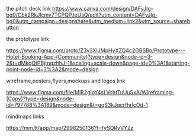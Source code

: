 the pitch deck link
https://www.canva.com/design/DAFyJIg-bg0/Cbk2RkJlcmv7TCPQPJeUsQ/edit?utm_content=DAFyJIg-bg0&utm_campaign=designshare&utm_medium=link2&utm_source=sharebutton

the prototype link

https://www.figma.com/proto/Z3v3XIJMpHyXZQ4c2GBSBo/Prototype---Hotel-Booking-App-(Community)?type=design&node-id=3-2&t=dMkgQtPBjtnqzhhJ-1&scaling=scale-down&page-id=0%3A1&starting-point-node-id=3%3A2&mode=design

wireframe,posters,flyers,mockups and logos link

https://www.figma.com/file/MjR2gIoY4sLVchtTuUuSxA/Wireframing-(Copy)?type=design&node-id=797788%3A189&mode=design&t=gqS3kJqcrfhrlcOd-1

mindmaps links

https://mm.tt/app/map/2998250136?t=fySQRvVYZz

